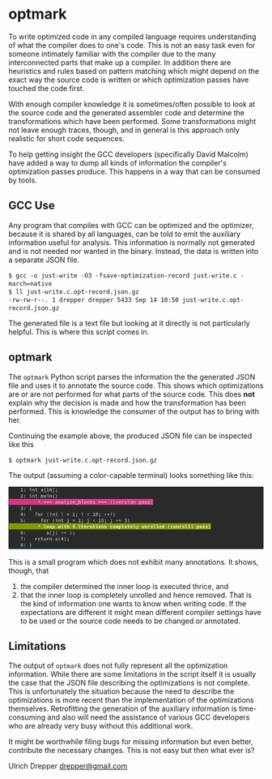 optmark
=======

To write optimized code in any compiled language requires understanding of
what the compiler does to one's code.  This is not an easy task even for
someone intimately familiar with the compiler due to the many interconnected
parts that make up a compiler.  In addition there are heuristics and rules
based on pattern matching which might depend on the exact way the source code
is written or which optimization passes have touched the code first.

With enough compiler knowledge it is sometimes/often possible to look at the source code and
the generated assembler code and determine the transformations which have been
performed.  Some transformations might not leave enough traces, though, and in
general is this approach only realistic for short code sequences.

To help getting insight the GCC developers (specifically David Malcolm) have
added a way to dump all kinds of information the compiler's optimization
passes produce.  This happens in a way that can be consumed by tools.


GCC Use
-------

Any program that compiles with GCC can be optimized and the optimizer, because
it is shared by all languages, can be told to emit the auxiliary information
useful for analysis.  This information is normally not generated and is not
needed nor wanted in the binary.  Instead, the data is written into a separate
JSON file.

    $ gcc -o just-write -O3 -fsave-optimization-record just-write.c -march=native
    $ ll just-write.c.opt-record.json.gz 
    -rw-rw-r--. 1 drepper drepper 5433 Sep 14 10:50 just-write.c.opt-record.json.gz

The generated file is a text file but looking at it directly is not particularly
helpful.  This is where this script comes in.

optmark
-------

The `optmark` Python script parses the information the the generated JSON file
and uses it to annotate the source code.  This shows which optimizations are
or are not performed for what parts of the source code.  This does **not**
explain why the decision is made and how the transformation has been
performed.  This is knowledge the consumer of the output has to bring with her.

Continuing the example above, the produced JSON file can be inspected like this

    $ optmark just-write.c.opt-record.json.gz

The output (assuming a color-capable terminal) looks something like this:

![optmark terminal output](screen-output.png)

This is a small program which does not exhibit many annotations.  It shows,
though, that
1.  the compiler determined the inner loop is executed thrice, and
2.  that the inner loop is completely unrolled and hence removed.
That is the kind of information one wants to know when writing code.  If the
expectations are different it might mean different compiler settings have to
be used or the source code needs to be changed or annotated.

Limitations
-----------

The output of `optmark` does not fully represent all the optimization information.
While there are some limitations in the script itself it is usually the case that
the JSON file describing the optimizations is not complete.  This is unfortunately
the situation because the need to describe the optimizations is more recent than the
implementation of the optimizations themselves.  Retrofitting the generation of
the auxiliary information is time-consuming and also will need the assistance of
various GCC developers who are already very busy without this additional work.

It might be worthwhile filing bugs for missing information but even better,
contribute the necessary changes.  This is not easy but then what ever is?

Ulrich Drepper <drepper@gmail.com>
